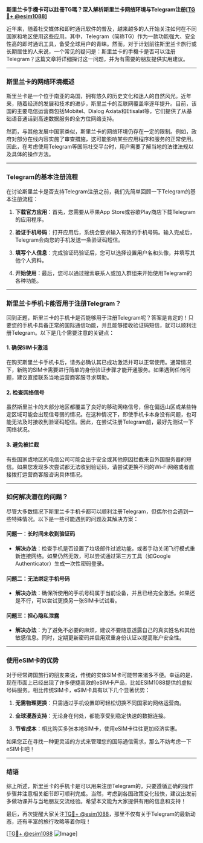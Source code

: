 **斯里兰卡手機卡可以註冊TG嗎？深入解析斯里兰卡网络环境与Telegram注册[[TG💪+ @esim1088](https://t.me/s/esim1088)]**

近年来，随着社交媒体和即时通讯软件的普及，越来越多的人开始关注如何在不同国家和地区使用这些应用。其中，Telegram（简称TG）作为一款功能强大、安全性高的即时通讯工具，备受全球用户的青睐。然而，对于计划前往斯里兰卡旅行或长期居住的人来说，一个常见的疑问是：斯里兰卡的手機卡是否可以注册Telegram？这篇文章将详细探讨这一问题，并为有需要的朋友提供实用建议。

---

### 斯里兰卡的网络环境概述

斯里兰卡是一个位于南亚的岛国，拥有悠久的历史文化和迷人的自然风光。近年来，随着经济的发展和技术的进步，斯里兰卡的互联网覆盖率逐年提升。目前，该国的主要电信运营商包括Mobitel、Dialog Axiata和Etisalat等，它们提供了从基础语音通话到高速数据服务的全方位网络支持。

然而，与其他发展中国家类似，斯里兰卡的网络环境仍存在一定的限制。例如，政府对部分在线内容实施了审查措施，这可能影响某些应用程序和服务的正常使用。因此，在考虑使用Telegram等国际社交平台时，用户需要了解当地的法律法规以及具体的操作方法。

---

### Telegram的基本注册流程

在讨论斯里兰卡是否支持Telegram注册之前，我们先简单回顾一下Telegram的基本注册流程：

1. **下载官方应用**：首先，您需要从苹果App Store或谷歌Play商店下载Telegram的应用程序。
   
2. **验证手机号码**：打开应用后，系统会要求输入有效的手机号码。输入完成后，Telegram会向您的手机发送一条验证码短信。

3. **填写个人信息**：完成验证码验证后，您可以选择设置用户名和头像，并填写其他个人资料。

4. **开始使用**：最后，您可以通过搜索联系人或加入群组来开始使用Telegram的各种功能。

---

### 斯里兰卡手机卡能否用于注册Telegram？

回到正题，斯里兰卡的手机卡是否能够用于注册Telegram呢？答案是肯定的！只要您的手机卡具备正常的国际通信功能，并且能够接收验证码短信，就可以顺利注册Telegram。以下是几个需要注意的关键点：

#### 1. **确保SIM卡激活**
在购买斯里兰卡手机卡后，请务必确认其已成功激活并可以正常使用。通常情况下，新购的SIM卡需要进行简单的身份验证步骤才能开通服务。如果遇到任何问题，建议直接联系当地运营商客服寻求帮助。

#### 2. **检查网络信号**
虽然斯里兰卡的大部分地区都覆盖了良好的移动网络信号，但在偏远山区或某些特定区域可能会出现信号弱的情况。在这种情况下，即使手机卡本身没有问题，也可能无法及时接收到验证码短信。因此，在尝试注册Telegram前，最好先测试一下网络状况。

#### 3. **避免被拦截**
有些国家或地区的电信公司可能会出于安全或其他原因拦截来自外国服务器的短信。如果您发现多次尝试都无法收到验证码，请尝试更换不同的Wi-Fi网络或者直接拨打运营商客服咨询具体情况。

---

### 如何解决潜在的问题？

尽管大多数情况下斯里兰卡手机卡都可以顺利注册Telegram，但偶尔也会遇到一些特殊情况。以下是一些可能遇到的问题及其解决方案：

#### 问题一：长时间未收到验证码
- **解决办法**：检查手机是否设置了垃圾邮件过滤功能，或者手动关闭飞行模式重新连接网络。如果仍然无效，可以尝试通过第三方工具（如Google Authenticator）生成一次性密码登录。

#### 问题二：无法绑定手机号码
- **解决办法**：确保所使用的手机号码属于当前设备，并且已经完全激活。如果还是不行，可以尝试更换另一张SIM卡试试看。

#### 问题三：担心隐私泄露
- **解决办法**：为了避免不必要的麻烦，建议不要随意透露自己的真实姓名和其他敏感信息。同时，定期更新密码并启用双重身份认证以提高账户安全性。

---

### 使用eSIM卡的优势

对于经常跨国旅行的朋友来说，传统的实体SIM卡可能带来诸多不便。幸运的是，现在市面上已经出现了许多便捷高效的eSIM卡产品，比如ESIM1088提供的虚拟号码服务。相比传统SIM卡，eSIM卡具有以下几个显著优势：

1. **无需物理更换**：只需通过手机设置即可轻松切换不同国家的网络运营商。
   
2. **全球漫游支持**：无论身在何处，都能享受到稳定快速的数据连接。

3. **节省成本**：相比购买多张本地SIM卡，使用eSIM卡往往更加经济实惠。

如果您正在寻找一种更灵活的方式来管理您的国际通信需求，那么不妨考虑一下eSIM卡吧！

---

### 结语

综上所述，斯里兰卡的手机卡是可以用来注册Telegram的，只要遵循正确的操作步骤并注意相关细节即可顺利完成。当然，考虑到各国政策变化较快，建议出发前多做功课并与当地朋友交流经验。希望本文能为大家提供有用的信息和支持！

最后，再次提醒大家关注[TG💪+ @esim1088](https://t.me/s/esim1088)，那里不仅有关于Telegram的最新动态，还有丰富的旅行攻略等着你哦！

[[TG💪+ @esim1088](https://t.me/s/esim1088) ![Image](https://i.postimg.cc/4NQfJmqS/Snipaste-2025-05-13-00-14-12.png)]